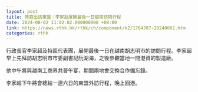 ```yaml
---
layout: post
title: 特首出訪東盟｜李家超展開最後一日越南訪問行程
date: 2024-08-02 11:02:02.000000000 +08:00
link: https://news.rthk.hk/rthk/ch/component/k2/1764387-20240802.htm
categories: rthk
---
```


行政長官李家超及特區代表團，展開最後一日在越南胡志明市的訪問行程。李家超早上先拜訪胡志明市市委副書記阮湖海，之後參觀當地一間港資的製造廠。

他中午將與越南工商界共晉午宴，期間兩地會交換合作備忘錄。

李家超下午將會總結一連六日的東盟外訪行程，晚上回港。
